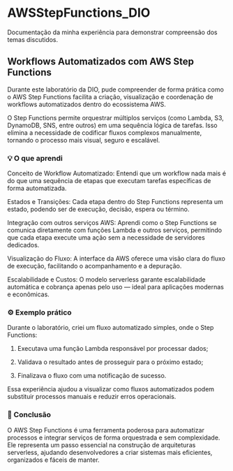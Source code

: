 # AWSStepFunctions_DIO
Documentação da minha experiência para demonstrar compreensão dos temas discutidos.

## Workflows Automatizados com AWS Step Functions

Durante este laboratório da DIO, pude compreender de forma prática como o AWS Step Functions facilita a criação, visualização e coordenação de workflows automatizados dentro do ecossistema AWS.

O Step Functions permite orquestrar múltiplos serviços (como Lambda, S3, DynamoDB, SNS, entre outros) em uma sequência lógica de tarefas. Isso elimina a necessidade de codificar fluxos complexos manualmente, tornando o processo mais visual, seguro e escalável.

### 💡 O que aprendi

Conceito de Workflow Automatizado: Entendi que um workflow nada mais é do que uma sequência de etapas que executam tarefas específicas de forma automatizada.

Estados e Transições: Cada etapa dentro do Step Functions representa um estado, podendo ser de execução, decisão, espera ou término.

Integração com outros serviços AWS: Aprendi como o Step Functions se comunica diretamente com funções Lambda e outros serviços, permitindo que cada etapa execute uma ação sem a necessidade de servidores dedicados.

Visualização do Fluxo: A interface da AWS oferece uma visão clara do fluxo de execução, facilitando o acompanhamento e a depuração.

Escalabilidade e Custos: O modelo serverless garante escalabilidade automática e cobrança apenas pelo uso — ideal para aplicações modernas e econômicas.

### ⚙️ Exemplo prático

Durante o laboratório, criei um fluxo automatizado simples, onde o Step Functions:

1. Executava uma função Lambda responsável por processar dados;

2. Validava o resultado antes de prosseguir para o próximo estado;

3. Finalizava o fluxo com uma notificação de sucesso.

Essa experiência ajudou a visualizar como fluxos automatizados podem substituir processos manuais e reduzir erros operacionais.

### 🧠 Conclusão

O AWS Step Functions é uma ferramenta poderosa para automatizar processos e integrar serviços de forma orquestrada e sem complexidade.
Ele representa um passo essencial na construção de arquiteturas serverless, ajudando desenvolvedores a criar sistemas mais eficientes, organizados e fáceis de manter.
